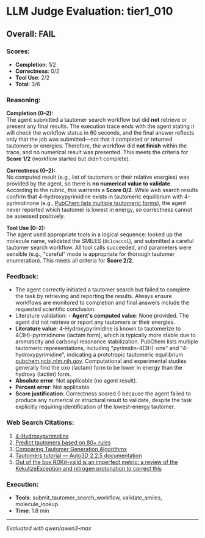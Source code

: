 # LLM Judge Evaluation: tier1_010

## Overall: FAIL

### Scores:
- **Completion**: 1/2
- **Correctness**: 0/2
- **Tool Use**: 2/2
- **Total**: 3/6

### Reasoning:
**Completion (0–2):**  
The agent submitted a tautomer search workflow but did **not** retrieve or present any final results. The execution trace ends with the agent stating it will check the workflow status in 60 seconds, and the final answer reflects only that the job was submitted—not that it completed or returned tautomers or energies. Therefore, the workflow did **not finish** within the trace, and no numerical result was presented. This meets the criteria for **Score 1/2** (workflow started but didn’t complete).

**Correctness (0–2):**  
No computed result (e.g., list of tautomers or their relative energies) was provided by the agent, so there is **no numerical value to validate**. According to the rubric, this warrants a **Score 0/2**. While web search results confirm that 4-hydroxypyrimidine exists in tautomeric equilibrium with 4-pyrimidinone (e.g., [PubChem lists multiple tautomeric forms](https://pubchem.ncbi.nlm.nih.gov/compound/20695)), the agent never reported which tautomer is lowest in energy, so correctness cannot be assessed positively.

**Tool Use (0–2):**  
The agent used appropriate tools in a logical sequence: looked up the molecule name, validated the SMILES (`Oc1cnccn1`), and submitted a careful tautomer search workflow. All tool calls succeeded, and parameters were sensible (e.g., "careful" mode is appropriate for thorough tautomer enumeration). This meets all criteria for **Score 2/2**.

### Feedback:
- The agent correctly initiated a tautomer search but failed to complete the task by retrieving and reporting the results. Always ensure workflows are monitored to completion and final answers include the requested scientific conclusion.
- Literature validation: - **Agent's computed value**: None provided. The agent did not retrieve or report any tautomers or their energies.
- **Literature value**: 4-Hydroxypyrimidine is known to tautomerize to 4(3H)-pyrimidinone (lactam form), which is typically more stable due to aromaticity and carbonyl resonance stabilization. PubChem lists multiple tautomeric representations, including "pyrimidin-4(3H)-one" and "4-hydroxypyrimidine", indicating a prototropic tautomeric equilibrium [pubchem.ncbi.nlm.nih.gov](https://pubchem.ncbi.nlm.nih.gov/compound/20695). Computational and experimental studies generally find the oxo (lactam) form to be lower in energy than the hydroxy (lactim) form.
- **Absolute error**: Not applicable (no agent result).
- **Percent error**: Not applicable.
- **Score justification**: Correctness scored 0 because the agent failed to produce any numerical or structural result to validate, despite the task explicitly requiring identification of the lowest-energy tautomer.

### Web Search Citations:
1. [4-Hydroxypyrimidine](https://pubchem.ncbi.nlm.nih.gov/compound/20695)
2. [Predict tautomers based on 80+ rules](https://cactus.nci.nih.gov/tautomerizer/)
3. [Comparing Tautomer Generation Algorithms](https://bertiewooster.github.io/2024/05/01/Tautomer-Sources-Comparison.html)
4. [Tautomers tutorial — Auto3D 2.2.5 documentation](https://auto3d.readthedocs.io/en/stable/example/tautomer.html)
5. [Out of the box RDKit-valid is an imperfect metric: a review of the KekulizeException and nitrogen protonation to correct this](https://www.blopig.com/blog/2024/09/out-of-the-box-rdkit-valid-is-an-imperfect-metric-a-review-of-the-kekulizeexception-and-nitrogen-protonation-to-correct-this/)

### Execution:
- **Tools**: submit_tautomer_search_workflow, validate_smiles, molecule_lookup
- **Time**: 1.8 min

---
*Evaluated with qwen/qwen3-max*
